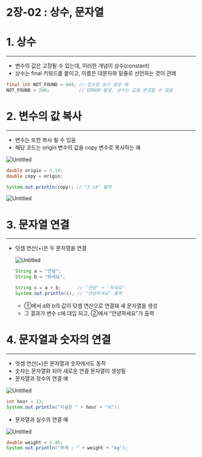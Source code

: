 # 2장-02 : 상수, 문자열

# 1. 상수

---

- 변수의 값은 고정될 수 있는데, 이러한 개념이 상수(constant)
- 상수는 final 키워드를 붙이고, 이름은 대문자와 밑줄로 선언하는 것이 관례

```java
final int NOT_FOUND = 404; // 정수형 상수 생성 예
NOT_FOUND = 200;           // ERROR 발생, 상수는 값을 변경할 수 없음
```

# 2. 변수의 값 복사

---

- 변수는 또한 복사 될 수 있음
- 해당 코드는 origin 변수의 값을 copy 변수로 복사하는 예

![Untitled](2%E1%84%8C%E1%85%A1%E1%86%BC-02%20%E1%84%89%E1%85%A1%E1%86%BC%E1%84%89%E1%85%AE,%20%E1%84%86%E1%85%AE%E1%86%AB%E1%84%8C%E1%85%A1%E1%84%8B%E1%85%A7%E1%86%AF%20367d7f4ed6e64d7bb660e7af5e52aeb4/Untitled.png)

```java
double origin = 3.14;
double copy = origin;

System.out.println(copy); // "3.14" 출력
```

![Untitled](2%E1%84%8C%E1%85%A1%E1%86%BC-02%20%E1%84%89%E1%85%A1%E1%86%BC%E1%84%89%E1%85%AE,%20%E1%84%86%E1%85%AE%E1%86%AB%E1%84%8C%E1%85%A1%E1%84%8B%E1%85%A7%E1%86%AF%20367d7f4ed6e64d7bb660e7af5e52aeb4/Untitled%201.png)

# 3. 문자열 연결

---

- 덧셈 연산(+)은 두 문자열을 연결
    
    ![Untitled](2%E1%84%8C%E1%85%A1%E1%86%BC-02%20%E1%84%89%E1%85%A1%E1%86%BC%E1%84%89%E1%85%AE,%20%E1%84%86%E1%85%AE%E1%86%AB%E1%84%8C%E1%85%A1%E1%84%8B%E1%85%A7%E1%86%AF%20367d7f4ed6e64d7bb660e7af5e52aeb4/Untitled%202.png)
    
    ```java
    String a = "안녕";
    String b = "하세요";
    
    String c = a + b;      // "안녕" + "하세요"
    System.out.println(c); // "안녕하세요" 출력
    ```
    
    - ①에서 a와 b의 값이 덧셈 연산으로 연결돼 새 문자열을 생성
    - 그 결과가 변수 c에 대입 되고, ②에서 “안녕하세요”가 출력

# 4. 문자열과 숫자의 연결

---

- 엇셈 연산(+)은 문자열과 숫자에서도 동작
- 숫자는 문자열화 되어 새로운 연결 문자열이 생성됨
- 문자열과 정수의 연결 예

![Untitled](2%E1%84%8C%E1%85%A1%E1%86%BC-02%20%E1%84%89%E1%85%A1%E1%86%BC%E1%84%89%E1%85%AE,%20%E1%84%86%E1%85%AE%E1%86%AB%E1%84%8C%E1%85%A1%E1%84%8B%E1%85%A7%E1%86%AF%20367d7f4ed6e64d7bb660e7af5e52aeb4/Untitled%203.png)

```java
int hour = 13;
System.out.println("지금은 " + hour + "시");
```

- 문자열과 실수의 연결 예

![Untitled](2%E1%84%8C%E1%85%A1%E1%86%BC-02%20%E1%84%89%E1%85%A1%E1%86%BC%E1%84%89%E1%85%AE,%20%E1%84%86%E1%85%AE%E1%86%AB%E1%84%8C%E1%85%A1%E1%84%8B%E1%85%A7%E1%86%AF%20367d7f4ed6e64d7bb660e7af5e52aeb4/Untitled%204.png)

```java
double weight = 1.45;
System.out.println("무게 : " + weight + "kg");
```
